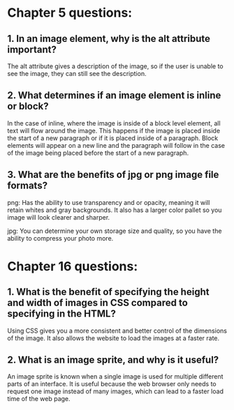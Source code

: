 # Chapter 5 questions:

## 1. In an image element, why is the alt attribute important?

  The alt attribute gives a description of the image, so if the user is unable to see the image, they can still see the description.

## 2. What determines if an image element is inline or block?

  In the case of inline, where the image is inside of a block level element, all text will flow around the image. This happens if the image is placed inside the start of a new paragraph or if it is placed inside of a paragraph. Block elements will appear on a new line and the paragraph will follow in the case of the image being placed before the start of a new paragraph.

## 3. What are the benefits of jpg or png image file formats?

  png: Has the ability to use transparency and or opacity, meaning it will retain whites and gray backgrounds. It also has a larger color pallet so you image will look clearer and sharper.

  jpg: You can determine your own storage size and quality, so you have the ability to compress your photo more.

# Chapter 16 questions:

## 1. What is the benefit of specifying the height and width of images in CSS compared to specifying in the HTML?

  Using CSS gives you a more consistent and better control of the dimensions of the image. It also allows the website to load the images at a faster rate.

## 2. What is an image sprite, and why is it useful?

  An image sprite is known when a single image is used for multiple different parts of an interface. It is useful because the web browser only needs to request one image instead of many images, which can lead to a faster load time of the web page.
